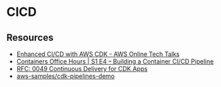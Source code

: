 CICD
===

Resources
---

- [Enhanced CI/CD with AWS CDK - AWS Online Tech
    Talks][1]
- [Containers Office Hours | S1 E4 – Building a
    Container CI/CD Pipeline][2]
- [RFC: 0049 Continuous Delivery for CDK Apps][3]
- [aws-samples/cdk-pipelines-demo][4]

<!-- Links -->
[1]: https://www.youtube.com/watch?v=1ps0Wh19MHQ
[2]: https://www.youtube.com/watch?v=b16Gpvjxxnc
[3]: https://github.com/aws/aws-cdk/pull/3437
[4]: https://github.com/aws-samples/cdk-pipelines-demo


